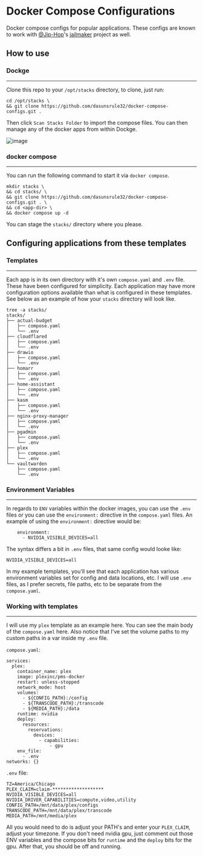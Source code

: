 # Docker Compose Configurations

Docker compose configs for popular applications. These configs are known to work with [@Jip-Hop](https://github.com/Jip-Hop)'s [jailmaker](https://github.com/Jip-Hop/jailmaker) project as well.

## How to use
### Dockge
---
Clone this repo to your `/opt/stacks` directory, to clone, just run:
```
cd /opt/stacks \
&& git clone https://github.com/dasunsrule32/docker-compose-configs.git .
```
Then click `Scan Stacks Folder` to import the compose files. You can then manage any of the docker apps from within Dockge.

![image](https://github.com/dasunsrule32/docker-compose-configs/assets/649815/ac40ec57-5b86-4358-ba85-32cfe8c72054)

### docker compose
---
You can run the following command to start it via `docker compose`.
```
mkdir stacks \
&& cd stacks/ \
&& git clone https://github.com/dasunsrule32/docker-compose-configs.git . \
&& cd <app-dir> \
&& docker compose up -d
```
You can stage the `stacks/` directory where you please.

## Configuring applications from these templates

### Templates
---
Each app is in its own directory with it's own `compose.yaml` and `.env` file. These have been configured for simplicity. Each application may have more configuration options available than what is configured in these templates. See below as an example of how your `stacks` directory will look like.
```
tree -a stacks/
stacks/
├── actual-budget
│   ├── compose.yaml
│   └── .env
├── cloudflared
│   ├── compose.yaml
│   └── .env
├── drawio
│   ├── compose.yaml
│   └── .env
├── homarr
│   ├── compose.yaml
│   └── .env
├── home-assistant
│   ├── compose.yaml
│   └── .env
├── kasm
│   ├── compose.yaml
│   └── .env
├── nginx-proxy-manager
│   ├── compose.yaml
│   └── .env
├── pgadmin
│   ├── compose.yaml
│   └── .env
├── plex
│   ├── compose.yaml
│   └── .env
└── vaultwarden
    ├── compose.yaml
    └── .env
```

### Environment Variables
---
In regards to `ENV` variables within the docker images, you can use the `.env` files or you can use the `environment:` directive in the `compose.yaml` files. An example of using the `environment:` directive would be:
```
    environment:
      - NVIDIA_VISIBLE_DEVICES=all
```
The syntax differs a bit in `.env` files, that same config would looke like:
```
NVIDIA_VISIBLE_DEVICES=all
```
In my example templates, you'll see that each application has various environment variables set for config and data locations, etc. I will use `.env` files, as I prefer secrets, file paths, etc to be separate from the `compose.yaml`.

### Working with templates
---
I will use my `plex` template as an example here. You can see the main body of the `compose.yaml` here. Also notice that I've set the volume paths to my custom paths in a var inside my `.env` file.

`compose.yaml`:
```
services:
  plex:
    container_name: plex
    image: plexinc/pms-docker
    restart: unless-stopped
    network_mode: host
    volumes:
      - ${CONFIG_PATH}:/config
      - ${TRANSCODE_PATH}:/transcode
      - ${MEDIA_PATH}:/data
    runtime: nvidia
    deploy:
      resources:
        reservations:
          devices:
            - capabilities:
                - gpu
    env_file:
      - .env
networks: {}
```

`.env` file:
```
TZ=America/Chicago
PLEX_CLAIM=claim-*******************
NVIDIA_VISIBLE_DEVICES=all
NVIDIA_DRIVER_CAPABILITIES=compute,video,utility
CONFIG_PATH=/mnt/data/plex/configs
TRANSCODE_PATH=/mnt/data/plex/transcode
MEDIA_PATH=/mnt/media/plex
```
All you would need to do is adjust your PATH's and enter your `PLEX_CLAIM`, adjust your timezone. If you don't need nvidia gpu, just comment out those ENV variables and the compose bits for `runtime` and the `deploy` bits for the gpu. After that, you should be off and running.
